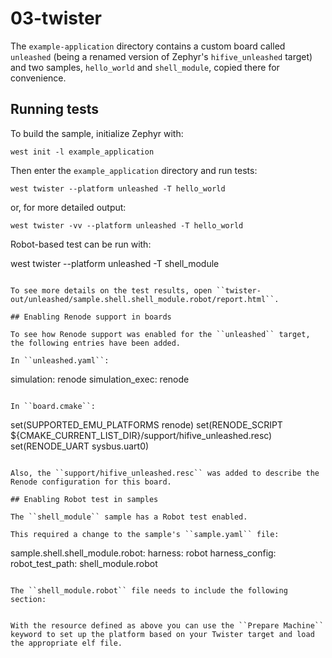 # 03-twister

The ``example-application`` directory contains a custom board called ``unleashed`` (being a renamed version of Zephyr's ``hifive_unleashed`` target) and two samples, ``hello_world`` and ``shell_module``, copied there for convenience.

## Running tests

To build the sample, initialize Zephyr with:

```
west init -l example_application
```

Then enter the ``example_application`` directory and run tests:

```
west twister --platform unleashed -T hello_world
```

or, for more detailed output:

```
west twister -vv --platform unleashed -T hello_world
```

Robot-based test can be run with:

west twister --platform unleashed -T shell_module
```

To see more details on the test results, open ``twister-out/unleashed/sample.shell.shell_module.robot/report.html``.

## Enabling Renode support in boards

To see how Renode support was enabled for the ``unleashed`` target, the following entries have been added.

In ``unleashed.yaml``:

```
simulation: renode
simulation_exec: renode
```

In ``board.cmake``:

```
set(SUPPORTED_EMU_PLATFORMS renode)
set(RENODE_SCRIPT ${CMAKE_CURRENT_LIST_DIR}/support/hifive_unleashed.resc)
set(RENODE_UART sysbus.uart0)
```

Also, the ``support/hifive_unleashed.resc`` was added to describe the Renode configuration for this board.

## Enabling Robot test in samples

The ``shell_module`` sample has a Robot test enabled.

This required a change to the sample's ``sample.yaml`` file:

```
  sample.shell.shell_module.robot:
    harness: robot
    harness_config:
      robot_test_path: shell_module.robot
```

The ``shell_module.robot`` file needs to include the following section:

```
```

With the resource defined as above you can use the ``Prepare Machine`` keyword to set up the platform based on your Twister target and load the appropriate elf file.
